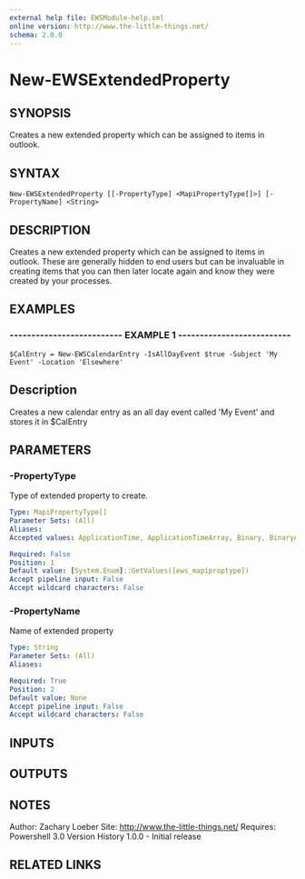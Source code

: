 ```yaml
---
external help file: EWSModule-help.xml
online version: http://www.the-little-things.net/
schema: 2.0.0
---
```


# New-EWSExtendedProperty

## SYNOPSIS
Creates a new extended property which can be assigned to items in outlook.

## SYNTAX

```
New-EWSExtendedProperty [[-PropertyType] <MapiPropertyType[]>] [-PropertyName] <String>
```

## DESCRIPTION
Creates a new extended property which can be assigned to items in outlook.
These are generally hidden to end 
users but can be invaluable in creating items that you can then later locate again and know they were created by
your processes.

## EXAMPLES

### -------------------------- EXAMPLE 1 --------------------------
```
$CalEntry = New-EWSCalendarEntry -IsAllDayEvent $true -Subject 'My Event' -Location 'Elsewhere'
```

Description
--------------
Creates a new calendar entry as an all day event called 'My Event' and stores it in $CalEntry

## PARAMETERS

### -PropertyType
Type of extended property to create.

```yaml
Type: MapiPropertyType[]
Parameter Sets: (All)
Aliases: 
Accepted values: ApplicationTime, ApplicationTimeArray, Binary, BinaryArray, Boolean, CLSID, CLSIDArray, Currency, CurrencyArray, Double, DoubleArray, Error, Float, FloatArray, Integer, IntegerArray, Long, LongArray, Null, Object, ObjectArray, Short, ShortArray, SystemTime, SystemTimeArray, String, StringArray

Required: False
Position: 1
Default value: [System.Enum]::GetValues([ews_mapiproptype])
Accept pipeline input: False
Accept wildcard characters: False
```

### -PropertyName
Name of extended property

```yaml
Type: String
Parameter Sets: (All)
Aliases: 

Required: True
Position: 2
Default value: None
Accept pipeline input: False
Accept wildcard characters: False
```

## INPUTS

## OUTPUTS

## NOTES
Author: Zachary Loeber
Site: http://www.the-little-things.net/
Requires: Powershell 3.0
Version History
1.0.0 - Initial release

## RELATED LINKS

